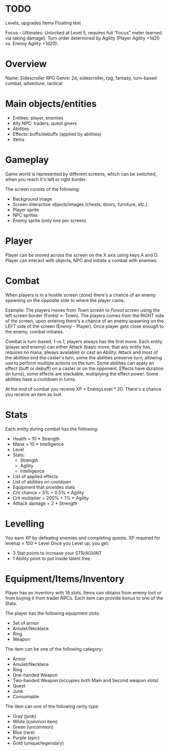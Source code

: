 # TODO
Levels, upgrades
Items
Floating text

Focus - Ultimates: Unlocked at Level 5, requires full "Focus" meter (earned via taking damage).
Turn order determined by Agility (Player Agility +1d20 vs. Enemy Agility +1d20).

# Overview
Name: Sidescroller RPG
Genre: 2d, sidescroller, rpg, fantasy, turn-based combat, adventure, tactical

# Main objects/entities
* Entities: player, enemies
* Ally NPC: traders, quest givers
* Abilities
* Effects: buffs/debuffs (applied by abilities)
* Items

# Gameplay
Game world is represented by different screens, which can be switched, when you reach it's left or right border.

The screen consits of the following:
* Background image
* Screen interactive objects/images (chests, doors, furniture, etc.)
* Player sprite
* NPC sprites
* Enemy sprite (only one per screen)

# Player
Player can be moved across the screen on the X axis using keys A and D. Player can interact with objects, NPC and initiate a combat with enemies.

# Combat
When players is in a hostile screen (zone) there's a chance of an enemy spawning on the opposite side to where the player came. 

Example:
The players moves from *Town screen* to *Forest screen* using the left screen border (Forest <- Town).
The players comes from the RIGHT side of the screen, upon entering there's a chance of an enemy spawning on the LEFT side of the screen (Enemy - Player).
Once player gets close enough to the enemy, combat initiates.

Combat is turn-based, 1 vs 1, players always has the first move. Each entity (player and enemy) can either Attack (basic move, that any entity has, requires no mana, always available) or cast an Ability.
Attack and most of the abilities end the caster's turn, some the abilities preserve turn, allowing use to perform multiple actions on the turn.
Some abilities can apply an effect (buff or debuff) on a caster or on the opponent. Effects have duration (in turns), some effects are stackable, multiplying the effect power.
Some abilities have a cooldown in turns.

At the end of combat you receive XP = EnemyLevel * 20. There's a chance you receive an item as loot.

# Stats
Each entity during combat has the following:
* Health = 10 * Strength 
* Mana = 10 * Intelligence 
* Level
* Stats:
    * Strength
    * Agility
    * Intelligence
* List of applied effects
* List of abilities on cooldown
* Equipment that provides stats
* Crit chance = 5% + 0.5% * Agility
* Crit multiplier = 200% + 1% * Agility
* Atttack damage = 2 * Strength 

# Levelling
You earn XP by defeating enemies and completing quests.
XP required for levelup = 100 * Level
Once you Level up, you get:
* 3 Stat points to increase your STR/AGI/INT
* 1 Ability point to put inside talent tree

# Equipment/Items/Inventory
Player has an inventory with 16 slots. Items can obtains from enemy loot or from buying it from trader NPCs.
Each item can provide bonus to one of the Stats.

The player has the following equipment slots:
* Set of armor
* Amulet/Necklace
* Ring
* Weapon

The item can be one of the following category:
* Armor
* Amulet/Necklace
* Ring
* One-handed Weapon
* Two-handed Weapon (occupies both Main and Second weapon slots)
* Quest
* Junk
* Consumable

The item can one of the following rarity type:
* Gray (junk)
* White (common item)
* Green (uncommon)
* Blue (rare)
* Purple (epic)
* Gold (unique/legendary) 
